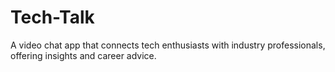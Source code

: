 # Tech-Talk
A video chat app that connects tech enthusiasts with industry professionals, offering insights and career advice.
